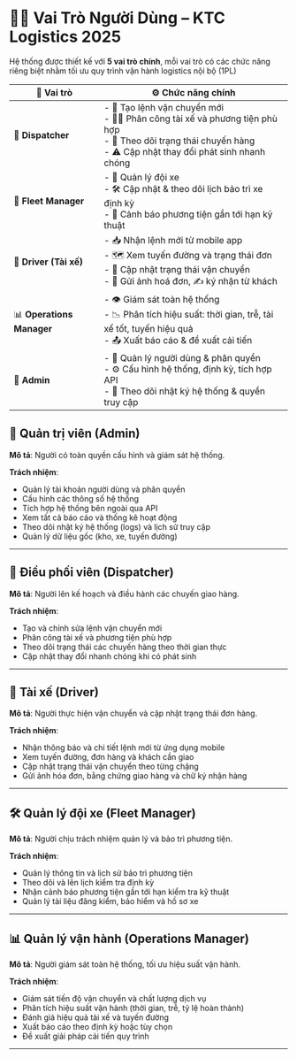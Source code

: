 # 🧑‍💼 Vai Trò Người Dùng – KTC Logistics 2025

Hệ thống được thiết kế với **5 vai trò chính**, mỗi vai trò có các chức năng riêng biệt nhằm tối ưu quy trình vận hành logistics nội bộ (1PL)

| 👤 **Vai trò**         | ⚙️ **Chức năng chính**                                                                                       |
|-----------------------|---------------------------------------------------------------------------------------------------------------|
| 🚦 **Dispatcher**      | - 📝 Tạo lệnh vận chuyển mới <br> - 👨‍✈️ Phân công tài xế và phương tiện phù hợp <br> - 🔄 Theo dõi trạng thái chuyến hàng <br> - ⚠️ Cập nhật thay đổi phát sinh nhanh chóng |
| 🚛 **Fleet Manager**   | - 🚗 Quản lý đội xe <br> - 🛠️ Cập nhật & theo dõi lịch bảo trì xe định kỳ <br> - 🔔 Cảnh báo phương tiện gần tới hạn kỹ thuật |
| 📱 **Driver (Tài xế)** | - 📥 Nhận lệnh mới từ mobile app <br> - 🗺️ Xem tuyến đường và trạng thái đơn <br> - 🔄 Cập nhật trạng thái vận chuyển <br> - 📸 Gửi ảnh hoá đơn, ✍️ ký nhận từ khách |
| 📊 **Operations Manager** | - 👁️ Giám sát toàn hệ thống <br> - 📉 Phân tích hiệu suất: thời gian, trễ, tài xế tốt, tuyến hiệu quả <br> - 📤 Xuất báo cáo & đề xuất cải tiến |
| 👑 **Admin**           | - 👤 Quản lý người dùng & phân quyền <br> - ⚙️ Cấu hình hệ thống, định kỳ, tích hợp API <br> - 📜 Theo dõi nhật ký hệ thống & quyền truy cập |

## 👑 Quản trị viên (Admin)

**Mô tả**: Người có toàn quyền cấu hình và giám sát hệ thống.

**Trách nhiệm**:

- Quản lý tài khoản người dùng và phân quyền
- Cấu hình các thông số hệ thống
- Tích hợp hệ thống bên ngoài qua API
- Xem tất cả báo cáo và thống kê hoạt động
- Theo dõi nhật ký hệ thống (logs) và lịch sử truy cập
- Quản lý dữ liệu gốc (kho, xe, tuyến đường)

---

## 🧭 Điều phối viên (Dispatcher)

**Mô tả**: Người lên kế hoạch và điều hành các chuyến giao hàng.

**Trách nhiệm**:

- Tạo và chỉnh sửa lệnh vận chuyển mới
- Phân công tài xế và phương tiện phù hợp
- Theo dõi trạng thái các chuyến hàng theo thời gian thực
- Cập nhật thay đổi nhanh chóng khi có phát sinh

---

## 🚚 Tài xế (Driver)

**Mô tả**: Người thực hiện vận chuyển và cập nhật trạng thái đơn hàng.

**Trách nhiệm**:

- Nhận thông báo và chi tiết lệnh mới từ ứng dụng mobile
- Xem tuyến đường, đơn hàng và khách cần giao
- Cập nhật trạng thái vận chuyển theo từng chặng
- Gửi ảnh hóa đơn, bằng chứng giao hàng và chữ ký nhận hàng

---

## 🛠️ Quản lý đội xe (Fleet Manager)

**Mô tả**: Người chịu trách nhiệm quản lý và bảo trì phương tiện.

**Trách nhiệm**:

- Quản lý thông tin và lịch sử bảo trì phương tiện
- Theo dõi và lên lịch kiểm tra định kỳ
- Nhận cảnh báo phương tiện gần tới hạn kiểm tra kỹ thuật
- Quản lý tài liệu đăng kiểm, bảo hiểm và hồ sơ xe

---

## 📊 Quản lý vận hành (Operations Manager)

**Mô tả**: Người giám sát toàn hệ thống, tối ưu hiệu suất vận hành.

**Trách nhiệm**:

- Giám sát tiến độ vận chuyển và chất lượng dịch vụ
- Phân tích hiệu suất vận hành (thời gian, trễ, tỷ lệ hoàn thành)
- Đánh giá hiệu quả tài xế và tuyến đường
- Xuất báo cáo theo định kỳ hoặc tùy chọn
- Đề xuất giải pháp cải tiến quy trình

---
